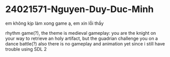 # 24021571-Nguyen-Duy-Duc-Minh
em không kịp làm xong game ạ, em xin lỗi thầy  

rhythm game(?), the theme is medieval
gameplay: you are the knight on your way to retrieve an holy artifact, but the guadrian challenge you on a dance battle(?)
also there is no gameplay and animation yet since i still have trouble using SDL 2
